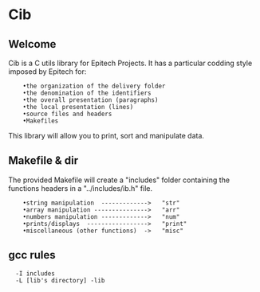 # Cib

## Welcome

   Cib is a C utils library for Epitech Projects.
   It has a particular codding style imposed by Epitech for:
    
        •the organization of the delivery folder
        •the denomination of the identifiers
        •the overall presentation (paragraphs)
        •the local presentation (lines)
        •source files and headers
        •Makefiles

   This library will allow you to print, sort and manipulate data.

## Makefile & dir
    
   The provided Makefile will create a "includes" folder
   containing the functions headers in a "../includes/ib.h" file.
    
        •string manipulation  ------------->   "str"
        •array manipulation --------------->   "arr"
        •numbers manipulation ------------->   "num"
        •prints/displays  ----------------->   "print"
        •miscellaneous (other functions)  ->   "misc"

## gcc rules

      -I includes
      -L [lib's directory] -lib